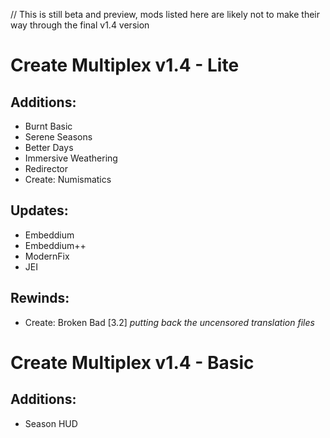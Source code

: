 // This is still beta and preview, mods listed here are likely not to make their way through the final v1.4 version

# Create Multiplex v1.4 - Lite
## Additions:
- Burnt Basic
- Serene Seasons
- Better Days
- Immersive Weathering
- Redirector
- Create: Numismatics
## Updates:
- Embeddium
- Embeddium++
- ModernFix
- JEI
## Rewinds:
- Create: Broken Bad [3.2] *putting back the uncensored translation files*
# Create Multiplex v1.4 - Basic
## Additions:
- Season HUD
